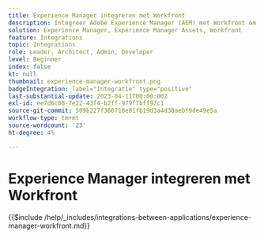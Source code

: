 ```yaml
---
title: Experience Manager integreren met Workfront
description: Integreer Adobe Experience Manager (AEM) met Workfront om uw marketingactiviteiten te stroomlijnen.
solution: Experience Manager, Experience Manager Assets, Workfront
feature: Integrations
topic: Integrations
role: Leader, Architect, Admin, Developer
level: Beginner
index: false
kt: null
thumbnail: experience-manager-workfront.png
badgeIntegration: label="Integratie" type="positive"
last-substantial-update: 2023-04-11T00:00:00Z
exl-id: ee7d6c08-7e22-43f4-b2ff-979f7bff97c1
source-git-commit: 509b227f360718e81fb19d3a4d30aebf9de49e5a
workflow-type: tm+mt
source-wordcount: '23'
ht-degree: 4%

---
```


# Experience Manager integreren met Workfront

{{$include /help/_includes/integrations-between-applications/experience-manager-workfront.md}}

